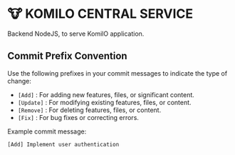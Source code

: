 # 🐮 KOMILO CENTRAL SERVICE

Backend NodeJS, to serve KomilO application.

## Commit Prefix Convention

Use the following prefixes in your commit messages to indicate the type of change:

- `[Add]` : For adding new features, files, or significant content.
- `[Update]` : For modifying existing features, files, or content.
- `[Remove]` : For deleting features, files, or content.
- `[Fix]` : For bug fixes or correcting errors.

Example commit message:
```
[Add] Implement user authentication
```